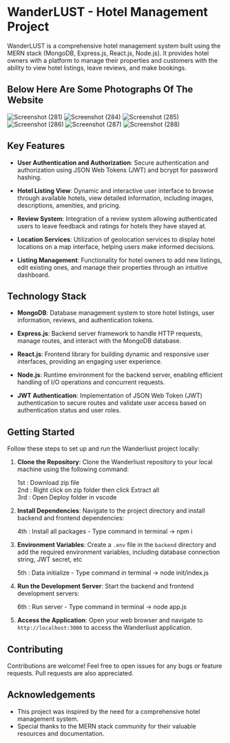 # WanderLUST - Hotel Management Project

WanderLUST is a comprehensive hotel management system built using the MERN stack (MongoDB, Express.js, React.js, Node.js). It provides hotel owners with a platform to manage their properties and customers with the ability to view hotel listings, leave reviews, and make bookings.

## Below Here Are Some Photographs Of The Website
![Screenshot (281)](https://github.com/Ashis-Mishra07/Deploy/assets/137470813/cd2be17c-8b26-44bf-9658-23f16ce24081)
![Screenshot (284)](https://github.com/Ashis-Mishra07/Deploy/assets/137470813/fe3ae2e8-865b-4594-907f-cbc094fd8f02)
![Screenshot (285)](https://github.com/Ashis-Mishra07/Deploy/assets/137470813/b582950c-d610-4974-8a2b-fa58a28df3bf)
![Screenshot (286)](https://github.com/Ashis-Mishra07/Deploy/assets/137470813/1cb1fbc1-497d-4692-bc48-d4de20765e2b)
![Screenshot (287)](https://github.com/Ashis-Mishra07/Deploy/assets/137470813/577643d4-6799-4bc0-a479-59fffc8a8f51)
![Screenshot (288)](https://github.com/Ashis-Mishra07/Deploy/assets/137470813/552fec2b-4fa0-4407-80bc-969b2ae4aa65)


## Key Features

- **User Authentication and Authorization**: Secure authentication and authorization using JSON Web Tokens (JWT) and bcrypt for password hashing.

- **Hotel Listing View**: Dynamic and interactive user interface to browse through available hotels, view detailed information, including images, descriptions, amenities, and pricing.

- **Review System**: Integration of a review system allowing authenticated users to leave feedback and ratings for hotels they have stayed at.

- **Location Services**: Utilization of geolocation services to display hotel locations on a map interface, helping users make informed decisions.

- **Listing Management**: Functionality for hotel owners to add new listings, edit existing ones, and manage their properties through an intuitive dashboard.

## Technology Stack

- **MongoDB**: Database management system to store hotel listings, user information, reviews, and authentication tokens.

- **Express.js**: Backend server framework to handle HTTP requests, manage routes, and interact with the MongoDB database.

- **React.js**: Frontend library for building dynamic and responsive user interfaces, providing an engaging user experience.

- **Node.js**: Runtime environment for the backend server, enabling efficient handling of I/O operations and concurrent requests.

- **JWT Authentication**: Implementation of JSON Web Token (JWT) authentication to secure routes and validate user access based on authentication status and user roles.

## Getting Started

Follow these steps to set up and run the Wanderliust project locally:

1. **Clone the Repository**: Clone the Wanderliust repository to your local machine using the following command:

   1st : Download zip file  
   2nd : Right click on zip folder then click Extract all  
   3rd : Open Deploy folder in vscode

2. **Install Dependencies**: Navigate to the project directory and install backend and frontend dependencies:

   4th : Install all packages - Type command in terminal -> npm i

4. **Environment Variables**: Create a `.env` file in the `backend` directory and add the required environment variables, including database connection string, JWT secret, etc

   5th : Data initialize - Type command in terminal -> node init/index.js

6. **Run the Development Server**: Start the backend and frontend development servers:

    6th : Run server - Type command in terminal -> node app.js

7. **Access the Application**: Open your web browser and navigate to `http://localhost:3000` to access the Wanderliust application.


## Contributing

Contributions are welcome! Feel free to open issues for any bugs or feature requests. Pull requests are also appreciated.

## Acknowledgements

- This project was inspired by the need for a comprehensive hotel management system.
- Special thanks to the MERN stack community for their valuable resources and documentation.

